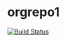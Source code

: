 # orgrepo1
[![Build Status](https://dev.azure.com/JIngzhuYan/0114NewProject/_apis/build/status/zhuorg-PRTest-CI?branchName=master)](https://dev.azure.com/JIngzhuYan/0114NewProject/_build/latest?definitionId=334&branchName=master)
